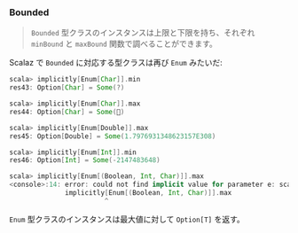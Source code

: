 
### Bounded

> `Bounded` 型クラスのインスタンスは上限と下限を持ち、それぞれ `minBound` と `maxBound` 関数で調べることができます。

Scalaz で `Bounded` に対応する型クラスは再び `Enum` みたいだ:

```scala
scala> implicitly[Enum[Char]].min
res43: Option[Char] = Some(?)

scala> implicitly[Enum[Char]].max
res44: Option[Char] = Some(￿)

scala> implicitly[Enum[Double]].max
res45: Option[Double] = Some(1.7976931348623157E308)

scala> implicitly[Enum[Int]].min
res46: Option[Int] = Some(-2147483648)

scala> implicitly[Enum[(Boolean, Int, Char)]].max
<console>:14: error: could not find implicit value for parameter e: scalaz.Enum[(Boolean, Int, Char)]
              implicitly[Enum[(Boolean, Int, Char)]].max
                        ^
```

`Enum` 型クラスのインスタンスは最大値に対して `Option[T]` を返す。
